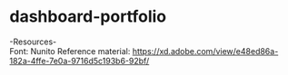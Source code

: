 # dashboard-portfolio

-Resources-<br />
Font: Nunito
Reference material: https://xd.adobe.com/view/e48ed86a-182a-4ffe-7e0a-9716d5c193b6-92bf/
